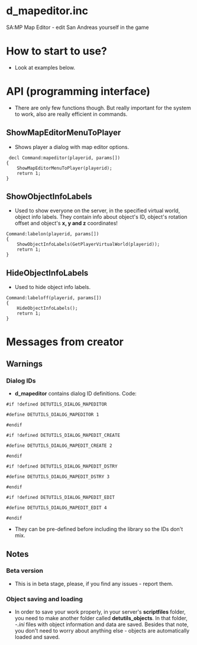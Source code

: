 # d_mapeditor.inc

SA:MP Map Editor - edit San Andreas yourself in the game

# How to start to use?

- Look at examples below.

# API (programming interface)

- There are only few functions though. But really important for the system to work, also are really efficient in commands.
## ShowMapEditorMenuToPlayer
- Shows player a dialog with map editor options.
```pawn
 decl Command:mapeditor(playerid, params[])
{
    ShowMapEditorMenuToPlayer(playerid);
    return 1;
}
```
## ShowObjectInfoLabels
- Used to show everyone on the server, in the specified virtual world, object info labels. They contain info about object's ID, object's rotation offset and object's **x, y and z** coordinates!
```pawn
Command:labelon(playerid, params[])
{
    ShowObjectInfoLabels(GetPlayerVirtualWorld(playerid));
    return 1;
}
```
## HideObjectInfoLabels
- Used to hide object info labels.
```pawn
Command:labeloff(playerid, params[])
{
    HideObjectInfoLabels();
    return 1;
}
```

# Messages from creator

## Warnings
### Dialog IDs
- **d_mapeditor** contains dialog ID definitions. 
Code:
```pawn
#if !defined DETUTILS_DIALOG_MAPEDITOR

#define DETUTILS_DIALOG_MAPEDITOR 1

#endif

#if !defined DETUTILS_DIALOG_MAPEDIT_CREATE

#define DETUTILS_DIALOG_MAPEDIT_CREATE 2

#endif

#if !defined DETUTILS_DIALOG_MAPEDIT_DSTRY

#define DETUTILS_DIALOG_MAPEDIT_DSTRY 3

#endif

#if !defined DETUTILS_DIALOG_MAPEDIT_EDIT

#define DETUTILS_DIALOG_MAPEDIT_EDIT 4

#endif
```
- They can be pre-defined before including the library so the IDs don't mix.
## Notes
### Beta version
- This is in beta stage, please, if you find any issues - report them.

### Object saving and loading
- In order to save your work properly, in your server's **scriptfiles** folder, you need to make another folder called **detutils_objects**. In that folder, *-.ini* files with object information and data are saved. Besides that note, you don't need to worry about anything else - objects are automatically loaded and saved.
